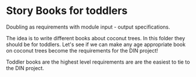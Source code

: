 # Story Books for toddlers

Doubling as requirements with module input - output specifications.

The idea is to write different books about coconut trees.  In this folder they should be for toddlers.  Let's see if we can make any age appropriate book on coconut trees become the requirements for the DIN project!

Toddler books are the highest level requirements are are the easiest to tie to the DIN project.
